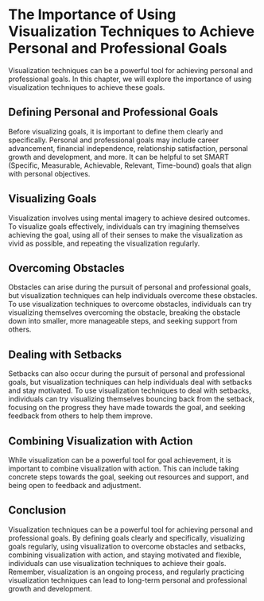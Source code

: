 The Importance of Using Visualization Techniques to Achieve Personal and Professional Goals
===========================================================================================================================================================

Visualization techniques can be a powerful tool for achieving personal and professional goals. In this chapter, we will explore the importance of using visualization techniques to achieve these goals.

Defining Personal and Professional Goals
----------------------------------------

Before visualizing goals, it is important to define them clearly and specifically. Personal and professional goals may include career advancement, financial independence, relationship satisfaction, personal growth and development, and more. It can be helpful to set SMART (Specific, Measurable, Achievable, Relevant, Time-bound) goals that align with personal objectives.

Visualizing Goals
-----------------

Visualization involves using mental imagery to achieve desired outcomes. To visualize goals effectively, individuals can try imagining themselves achieving the goal, using all of their senses to make the visualization as vivid as possible, and repeating the visualization regularly.

Overcoming Obstacles
--------------------

Obstacles can arise during the pursuit of personal and professional goals, but visualization techniques can help individuals overcome these obstacles. To use visualization techniques to overcome obstacles, individuals can try visualizing themselves overcoming the obstacle, breaking the obstacle down into smaller, more manageable steps, and seeking support from others.

Dealing with Setbacks
---------------------

Setbacks can also occur during the pursuit of personal and professional goals, but visualization techniques can help individuals deal with setbacks and stay motivated. To use visualization techniques to deal with setbacks, individuals can try visualizing themselves bouncing back from the setback, focusing on the progress they have made towards the goal, and seeking feedback from others to help them improve.

Combining Visualization with Action
-----------------------------------

While visualization can be a powerful tool for goal achievement, it is important to combine visualization with action. This can include taking concrete steps towards the goal, seeking out resources and support, and being open to feedback and adjustment.

Conclusion
----------

Visualization techniques can be a powerful tool for achieving personal and professional goals. By defining goals clearly and specifically, visualizing goals regularly, using visualization to overcome obstacles and setbacks, combining visualization with action, and staying motivated and flexible, individuals can use visualization techniques to achieve their goals. Remember, visualization is an ongoing process, and regularly practicing visualization techniques can lead to long-term personal and professional growth and development.
